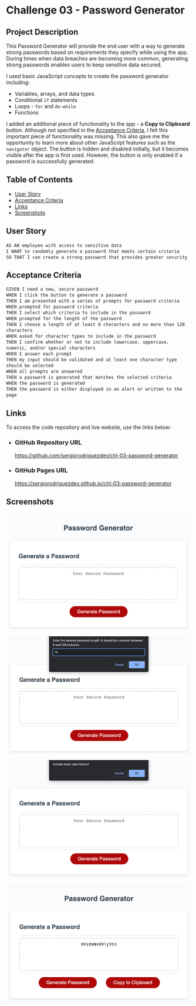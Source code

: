 # Challenge 03 - Password Generator

## Project Description

This Password Generator will provide the end user with a way to generate strong passwords based on requirements they specify while using the app. During times when data breaches are becoming more common, generating strong passwords enables users to keep sensitive data secured.

I used basic JavaScript concepts to create the password generator including:
- Variables, arrays, and data types
- Conditional `if` statements
- Loops - `for` and `do-while`
- Functions

I added an additional piece of functionality to the app - a **Copy to Clipboard** button. Although not specified in the [Acceptance Criteria](#acceptance-criteria), I felt this important piece of functionality was missing. This also gave me the opportunity to learn more about other JavaScript features such as the `navigator` object. The button is hidden and disabled initially, but it becomes visible after the app is first used. However, the button is only enabled if a password is successfully generated.

## Table of Contents
- [User Story](#user-story)
- [Acceptance Criteria](#acceptance-criteria)
- [Links](#links)
- [Screenshots](#screenshots)

## User Story

```
AS AN employee with access to sensitive data
I WANT to randomly generate a password that meets certain criteria
SO THAT I can create a strong password that provides greater security
```

## Acceptance Criteria

```
GIVEN I need a new, secure password
WHEN I click the button to generate a password
THEN I am presented with a series of prompts for password criteria
WHEN prompted for password criteria
THEN I select which criteria to include in the password
WHEN prompted for the length of the password
THEN I choose a length of at least 8 characters and no more than 128 characters
WHEN asked for character types to include in the password
THEN I confirm whether or not to include lowercase, uppercase, numeric, and/or special characters
WHEN I answer each prompt
THEN my input should be validated and at least one character type should be selected
WHEN all prompts are answered
THEN a password is generated that matches the selected criteria
WHEN the password is generated
THEN the password is either displayed in an alert or written to the page
```
 
## Links

To access the code repository and live website, use the links below:

- ### GitHub Repository URL
    https://github.com/sergiorodriguezdev/chl-03-password-generator
- ### GitHub Pages URL
    https://sergiorodriguezdev.github.io/chl-03-password-generator

## Screenshots

![Password Generator](./README-assets/pwd-gen-01.png)

![Password Generator Prompt](./README-assets/pwd-gen-02.png)

![Password Generator Prompt](./README-assets/pwd-gen-03.png)

![Password Generator Final](./README-assets/pwd-gen-04.png)